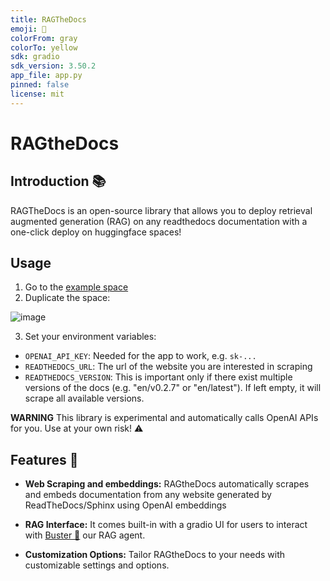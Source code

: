 ```yaml
---
title: RAGTheDocs
emoji: 👀
colorFrom: gray
colorTo: yellow
sdk: gradio
sdk_version: 3.50.2
app_file: app.py
pinned: false
license: mit
---
```


# RAGtheDocs

## Introduction 📚

RAGTheDocs is an open-source library that allows you to deploy retrieval augmented generation (RAG) on any readthedocs documentation with a one-click deploy on huggingface spaces!

## Usage

1) Go to the [example space](https://huggingface.co/spaces/jerpint/RAGTheDocs)
2) Duplicate the space:

![image](https://github.com/jerpint/buster/assets/18450628/0c89038c-c3af-4c1f-9d3b-9b4d83db4910)

3) Set your environment variables:
* `OPENAI_API_KEY`: Needed for the app to work, e.g. `sk-...`
* `READTHEDOCS_URL`: The url of the website you are interested in scraping
* `READTHEDOCS_VERSION`: This is important only if there exist multiple versions of the docs (e.g. "en/v0.2.7" or "en/latest"). If left empty, it will scrape all available versions.

**WARNING** This library is experimental and automatically calls OpenAI APIs for you. Use at your own risk! ⚠️


## Features 🚀

- **Web Scraping and embeddings:** RAGtheDocs automatically scrapes and embeds documentation from any website generated by ReadTheDocs/Sphinx using OpenAI embeddings

- **RAG Interface:** It comes built-in with a gradio UI for users to interact with [Buster 🤖](https://github.com/jerpint/buste) our RAG agent.

- **Customization Options:** Tailor RAGtheDocs to your needs with customizable settings and options.
